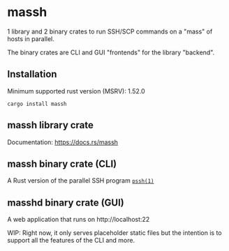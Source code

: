 # massh

1 library and 2 binary crates to run SSH/SCP commands on a "mass" of hosts in parallel.

The binary crates are CLI and GUI "frontends" for the library "backend".

## Installation

Minimum supported rust version (MSRV): 1.52.0

```
cargo install massh
```

## massh library crate

Documentation: https://docs.rs/massh

## massh binary crate (CLI)

A Rust version of the parallel SSH program [`pssh(1)`](https://linux.die.net/man/1/pssh)

## masshd binary crate (GUI)

A web application that runs on http://localhost:22

WIP: Right now, it only serves placeholder static files but the intention is to support all the features of the CLI and more.
